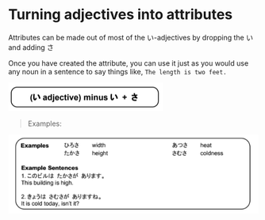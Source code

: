 # Turning adjectives into attributes

Attributes can be made out of most of the い-adjectives by dropping the い and adding さ

Once you have created the attribute, you can use it just as you would use any noun in a sentence to say things like, `The length is two feet.`

![さ-fig](../../../assets/images/figures/さ-fig.png)

> Examples:

![さ-examples](../../../assets/images/examples/さ-examples.png)